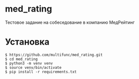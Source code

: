 # med_rating
Тестовое задание на собеседование в компанию МедРейтинг

# Установка
```
$ https://github.com/multifunc/med_rating.git
$ cd med_rating
$ python3 -m venv venv
$ source venv/bin/activate
$ pip install -r requirements.txt
